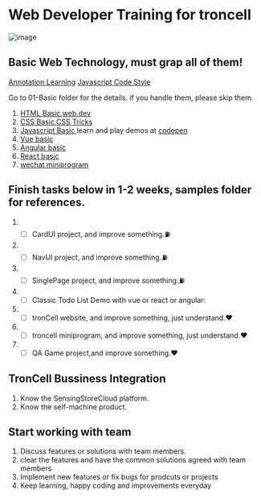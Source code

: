 # Web Developer Training for troncell

![image](https://user-images.githubusercontent.com/3402267/163093340-de3e440f-ba5d-4e27-bb9f-81ee198c71cf.png)

## Basic Web Technology, must grap all of them! 

[Annotation Learning](https://chrome.google.com/webstore/detail/liner-search-faster-highl/bmhcbmnbenmcecpmpepghooflbehcack)
[Javascript Code Style](https://cloud.tencent.com/developer/article/2024461)

Go to 01-Basic folder for the details. if you handle them, please skip them.
  1. [HTML Basic](https://developer.mozilla.org/en-US/docs/Web/Tutorials),[web.dev](https://web.dev/)
  2. [CSS Basic](https://developer.mozilla.org/en-US/docs/Learn/CSS/First_steps/Getting_started),[CSS Tricks](https://css-tricks.com/)
  3. [Javascript Basic](https://javascript.info),learn and play demos at [codepen](https://codepen.io/)
  4. [Vue basic](https://vuejs.org/tutorial/)
  5. [Angular basic](https://angular.io/)
  6. [React basic](https://reactjs.org/)
  7. [wechat miniprogram](https://developers.weixin.qq.com/miniprogram/dev/framework/)

## Finish tasks below in 1-2 weeks, samples folder for references.
  1. - [ ] CardUI project, and improve something.:fuelpump:
  2. - [ ] NavUI project, and improve something.:fuelpump:
  3. - [ ] SinglePage project, and improve something.:fuelpump:
  4. - [ ] Classic Todo List Demo with vue or react or angular:
  5. - [ ] tronCell website, and improve something, just understand.:heart:
  6. - [ ] troncell miniprogram, and improve something, just understand.:heart:
  7. - [ ] QA Game project,and improve something.:heart:

## TronCell Bussiness Integration
  1. Know the SensingStoreCloud platform.
  2. Know the self-machine product.

## Start working with team
  1. Discuss features or solutions with team members.
  2. clear the features and have the common solutions agreed with team members
  3. Implement new features or fix bugs for prodcuts or projects
  4. Keep learning, happy coding and improvements everyday
